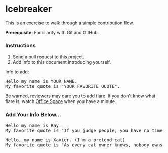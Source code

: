 # Icebreaker

This is an exercise to walk through a simple contribution flow.

**Prerequisite:** Familiarity with Git and GitHub.

### Instructions

1. Send a pull request to this project.
2. Add info to this document introducing yourself.

Info to add:

<pre>
Hello my name is YOUR_NAME.
My favorite quote is "YOUR_FAVORITE_QUOTE".
</pre>

Be warned, reviewers may dare you to add flare. If you don't know what flare is, watch [Office Space](https://en.wikipedia.org/wiki/Office_Space) when you have a minute.

### Add Your Info Below...

<pre>
Hello my name is Ray.
My favorite quote is "If you judge people, you have no time to love them".
</pre>

<pre>
Hello, my name is Xavier. (I'm a pretend cat)
My favorite quote is "As every cat owner knows, nobody owns a cat".
</pre>
